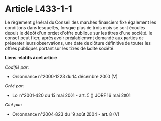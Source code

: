 # Article L433-1-1

Le règlement général du Conseil des marchés financiers fixe également les conditions dans lesquelles, lorsque plus de trois
mois se sont écoulés depuis le dépôt d'un projet d'offre publique sur les titres d'une société, le conseil peut fixer, après
avoir préalablement demandé aux parties de présenter leurs observations, une date de clôture définitive de toutes les offres
publiques portant sur les titres de ladite société.

**Liens relatifs à cet article**

_Codifié par_:

  - Ordonnance n°2000-1223 du 14 décembre 2000 (V)

_Créé par_:

  - Loi n°2001-420 du 15 mai 2001 - art. 5 () JORF 16 mai 2001

_Cité par_:

  - Ordonnance n°2004-823 du 19 août 2004 - art. 8 (V)
